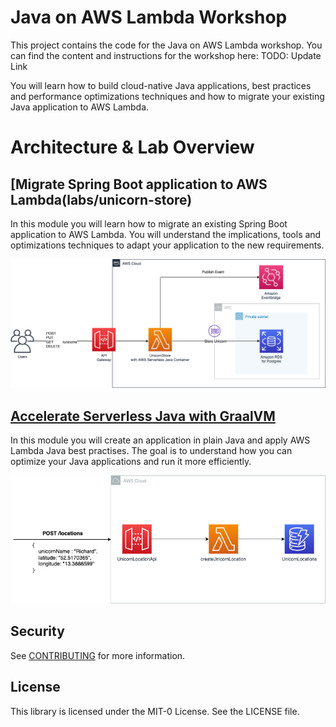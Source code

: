 # Java on AWS Lambda Workshop

This project contains the code for the Java on AWS Lambda workshop.
You can find the content and instructions for the workshop here: TODO: Update Link

You will learn how to build cloud-native Java applications, best practices and performance optimizations techniques and how to migrate your existing Java application to AWS Lambda.

# Architecture & Lab Overview

## [Migrate Spring Boot application to AWS Lambda(labs/unicorn-store)

In this module you will learn how to migrate an existing Spring Boot application to AWS Lambda.
You will understand the implications, tools and optimizations techniques to adapt your application to the new requirements.

![Unicorn Store](resources/unicorn-store-overview.png)

## [Accelerate Serverless Java with GraalVM](labs/unicorn-location-api)

In this module you will create an application in plain Java and apply AWS Lambda Java best practises.
The goal is to understand how you can optimize your Java applications and run it more efficiently.

![Unicorn Location API](resources/unicorn-location-api-overview.png)

## Security

See [CONTRIBUTING](CONTRIBUTING.md#security-issue-notifications) for more information.

## License

This library is licensed under the MIT-0 License. See the LICENSE file.

